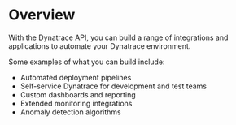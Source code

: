# Overview

With the Dynatrace API, you can build a range of integrations and applications to automate your Dynatrace environment.

Some examples of what you can build include:

- Automated deployment pipelines
- Self-service Dynatrace for development and test teams
- Custom dashboards and reporting
- Extended monitoring integrations
- Anomaly detection algorithms
